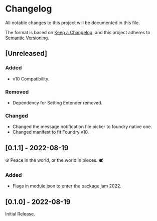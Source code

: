 # Changelog
All notable changes to this project will be documented in this file.

The format is based on [Keep a Changelog](https://keepachangelog.com/en/1.0.0/),
and this project adheres to [Semantic Versioning](https://semver.org/spec/v2.0.0.html).

## [Unreleased]
### Added
- v10 Compatibility.
### Removed
- Dependency for Setting Extender removed.
### Changed
- Changed the message notification file picker to foundry native one.
- Changed manifest to fit Foundry v10.

## [0.1.1] - 2022-08-19
☮️ Peace in the world, or the world in pieces. 🕊️
### Added
- Flags in module.json to enter the package jam 2022.

## [0.1.0] - 2022-08-19
Initial Release.